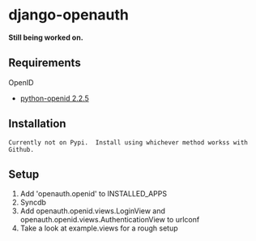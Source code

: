 django-openauth
=============

**Still being worked on.**

Requirements
-------

OpenID

* [python-openid 2.2.5](http://pypi.python.org/pypi/python-openid/)


Installation
-----------

    Currently not on Pypi.  Install using whichever method workss with Github.


Setup
-----------

1. Add 'openauth.openid' to INSTALLED_APPS
2. Syncdb
3. Add openauth.openid.views.LoginView and openauth.openid.views.AuthenticationView to urlconf
4. Take a look at example.views for a rough setup
